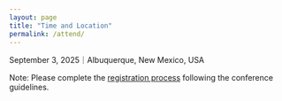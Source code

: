 ```yaml
---
layout: page
title: "Time and Location"
permalink: /attend/
---
```


September 3, 2025｜Albuquerque, New Mexico, USA


Note: Please complete the <a href="https://qce.quantum.ieee.org/2025/registration/">registration process</a> following the conference guidelines.

<!--
<div style="text-align: center;">
  <iframe src="https://www.google.com/maps/embed?pb=!1m18!1m12!1m3!1d3445.571275314348!2d-97.74038!3d30.28175!2m3!1f0!2f0!3f0!3m2!1i1024!2i768!4f13.1!3m3!1m2!1s0x8644b50c9d63f7ab%3A0xc7c3a3d7d4b1d8b6!2sAT%26T%20Hotel%20and%20Conference%20Center!5e0!3m2!1sen!2sus!4v1626680681604!5m2!1sen!2sus" width="600" height="450" style="border:0;" allowfullscreen="" loading="lazy"></iframe>
</div>
-->
